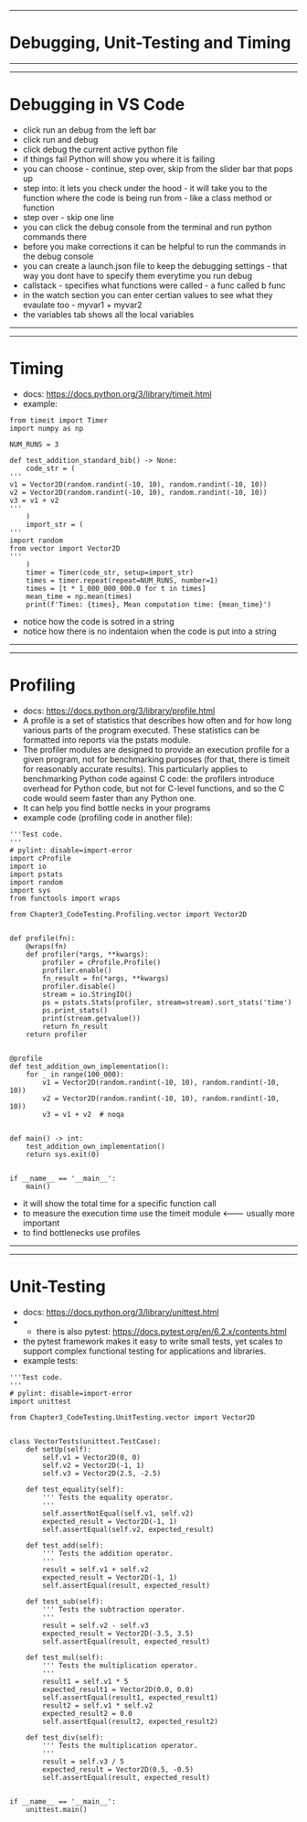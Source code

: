 ***
# Debugging, Unit-Testing and Timing
***
***
# Debugging in VS Code
* click run an debug from the left bar
* click run and debug
* click debug the current active python file
* if things fail Python will show you where it is failing
* you can choose - continue, step over, skip from the slider bar that pops up
* step into: it lets you check under the hood - it will take you to the function where the code is being run from - like a class method or function 
* step over - skip one line
* you can click the debug console from the terminal and run python commands there
* before you make corrections it can be helpful to run the commands in the debug console
* you can create a launch.json file to keep the debugging settings - that way you dont have to specify them everytime you run debug
* callstack - specifies what functions were called - a func called b func
* in the watch section you can enter certian values to see what they evaulate too - myvar1 + myvar2
* the variables tab shows all the local variables
***
***
# Timing 
* docs: https://docs.python.org/3/library/timeit.html
* example:
```
from timeit import Timer
import numpy as np

NUM_RUNS = 3

def test_addition_standard_bib() -> None:
    code_str = (
'''
v1 = Vector2D(random.randint(-10, 10), random.randint(-10, 10))
v2 = Vector2D(random.randint(-10, 10), random.randint(-10, 10))
v3 = v1 + v2
'''
    )
    import_str = (
'''
import random
from vector import Vector2D
'''
    )
    timer = Timer(code_str, setup=import_str)
    times = timer.repeat(repeat=NUM_RUNS, number=1)
    times = [t * 1_000_000_000.0 for t in times]
    mean_time = np.mean(times)
    print(f'Times: {times}, Mean computation time: {mean_time}')
```
* notice how the code is sotred in a string
* notice how there is no indentaion when the code is put into a string
***
***
# Profiling 
* docs: https://docs.python.org/3/library/profile.html
*  A profile is a set of statistics that describes how often and for how long various parts of the program executed. These statistics can be formatted into reports via the pstats module.
*  The profiler modules are designed to provide an execution profile for a given program, not for benchmarking purposes (for that, there is timeit for reasonably accurate results). This particularly applies to benchmarking Python code against C code: the profilers introduce overhead for Python code, but not for C-level functions, and so the C code would seem faster than any Python one.
*  It can help you find bottle necks in your programs
*  example code (profiling code in another file):
```
'''Test code.
'''
# pylint: disable=import-error
import cProfile
import io
import pstats
import random
import sys
from functools import wraps

from Chapter3_CodeTesting.Profiling.vector import Vector2D


def profile(fn):
    @wraps(fn)
    def profiler(*args, **kwargs):
        profiler = cProfile.Profile()
        profiler.enable()
        fn_result = fn(*args, **kwargs)
        profiler.disable()
        stream = io.StringIO()
        ps = pstats.Stats(profiler, stream=stream).sort_stats('time')
        ps.print_stats()
        print(stream.getvalue())
        return fn_result
    return profiler


@profile
def test_addition_own_implementation():
    for _ in range(100_000):
        v1 = Vector2D(random.randint(-10, 10), random.randint(-10, 10))
        v2 = Vector2D(random.randint(-10, 10), random.randint(-10, 10))
        v3 = v1 + v2  # noqa


def main() -> int:
    test_addition_own_implementation()
    return sys.exit(0)


if __name__ == '__main__':
    main()
```
* it will show the total time for a specific function call
* to measure the execution time use the timeit module <--- usually more important
* to find bottlenecks use profiles
***
***
# Unit-Testing
* docs: https://docs.python.org/3/library/unittest.html
* * there is also pytest: https://docs.pytest.org/en/6.2.x/contents.html
* the pytest framework makes it easy to write small tests, yet scales to support complex functional testing for applications and libraries.
* example tests:
```
'''Test code.
'''
# pylint: disable=import-error
import unittest

from Chapter3_CodeTesting.UnitTesting.vector import Vector2D


class VectorTests(unittest.TestCase):
    def setUp(self):
        self.v1 = Vector2D(0, 0)
        self.v2 = Vector2D(-1, 1)
        self.v3 = Vector2D(2.5, -2.5)

    def test_equality(self):
        ''' Tests the equality operator.
        '''
        self.assertNotEqual(self.v1, self.v2)
        expected_result = Vector2D(-1, 1)
        self.assertEqual(self.v2, expected_result)

    def test_add(self):
        ''' Tests the addition operator.
        '''
        result = self.v1 + self.v2
        expected_result = Vector2D(-1, 1)
        self.assertEqual(result, expected_result)

    def test_sub(self):
        ''' Tests the subtraction operator.
        '''
        result = self.v2 - self.v3
        expected_result = Vector2D(-3.5, 3.5)
        self.assertEqual(result, expected_result)

    def test_mul(self):
        ''' Tests the multiplication operator.
        '''
        result1 = self.v1 * 5
        expected_result1 = Vector2D(0.0, 0.0)
        self.assertEqual(result1, expected_result1)
        result2 = self.v1 * self.v2
        expected_result2 = 0.0
        self.assertEqual(result2, expected_result2)

    def test_div(self):
        ''' Tests the multiplication operator.
        '''
        result = self.v3 / 5
        expected_result = Vector2D(0.5, -0.5)
        self.assertEqual(result, expected_result)


if __name__ == '__main__':
    unittest.main()
```